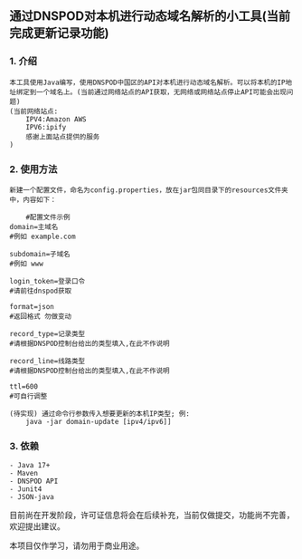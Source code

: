 ## 通过DNSPOD对本机进行动态域名解析的小工具(当前完成更新记录功能)

### 1. 介绍

    本工具使用Java编写，使用DNSPOD中国区的API对本机进行动态域名解析。可以将本机的IP地址绑定到一个域名上。(当前通过网络站点的API获取，无网络或网络站点停止API可能会出现问题)
    (当前网络站点:
        IPV4:Amazon AWS
        IPV6:ipify
        感谢上面站点提供的服务
    )

### 2. 使用方法
    新建一个配置文件，命名为config.properties，放在jar包同目录下的resources文件夹中，内容如下：
```properties
    #配置文件示例
domain=主域名 
#例如 example.com

subdomain=子域名 
#例如 www

login_token=登录口令 
#请前往dnspod获取

format=json 
#返回格式 勿做变动

record_type=记录类型
#请根据DNSPOD控制台给出的类型填入,在此不作说明

record_line=线路类型
#请根据DNSPOD控制台给出的类型填入,在此不作说明

ttl=600
#可自行调整

```
    

    (待实现) 通过命令行参数传入想要更新的本机IP类型; 例:
        java -jar domain-update [ipv4/ipv6]]

### 3. 依赖
    - Java 17+
    - Maven
    - DNSPOD API
    - Junit4
    - JSON-java


目前尚在开发阶段，许可证信息将会在后续补充，当前仅做提交，功能尚不完善，欢迎提出建议。

本项目仅作学习，请勿用于商业用途。
